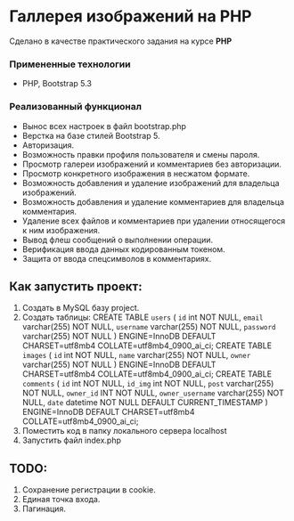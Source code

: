 # Галлерея изображений на PHP

Сделано в качестве практического задания на курсе **PHP**

### Примененные технологии
* PHP, Bootstrap 5.3

### Реализованный функционал

* Вынос всех настроек в файл bootstrap.php
* Верстка на базе стилей Bootstrap 5.
* Авторизация.
* Возможность правки профиля пользователя и смены пароля.
* Просмотр галереи изображений и комментариев без авторизации.        
* Просмотр конкретного изображения в несжатом формате.
* Возможность добавления и удаление изображений для владельца изображений.
* Возможность добавления и удаление комментариев для владельца комментария.
* Удаление всех файлов и комментариев при удалении относящегося к ним изображения.
* Вывод флеш сообщений о выполнении операции.
* Верификация ввода данных кодированным токеном.
* Защита от ввода спецсимволов в комментариях. 

## Как запустить проект:
1. Создать в MySQL базу project.
2. Создать таблицы:
CREATE TABLE `users` (
  `id` int NOT NULL,
  `email` varchar(255) NOT NULL,
  `username` varchar(255) NOT NULL,
  `password` varchar(255) NOT NULL
) ENGINE=InnoDB DEFAULT CHARSET=utf8mb4 COLLATE=utf8mb4_0900_ai_ci;
CREATE TABLE `images` (
  `id` int NOT NULL,
  `name` varchar(255) NOT NULL,
  `owner` varchar(255) NOT NULL
) ENGINE=InnoDB DEFAULT CHARSET=utf8mb4 COLLATE=utf8mb4_0900_ai_ci;
CREATE TABLE `comments` (
  `id` int NOT NULL,
  `id_img` int NOT NULL,
  `post` varchar(255) NOT NULL,
  `owner_id` INT NOT NULL,
  `owner_username` varchar(255) NOT NULL,
  `date` datetime NOT NULL DEFAULT CURRENT_TIMESTAMP
) ENGINE=InnoDB DEFAULT CHARSET=utf8mb4 COLLATE=utf8mb4_0900_ai_ci;
3. Поместить код в папку локального сервера localhost
4. Запустить файл index.php

## TODO:
1. Сохранение регистрации в cookie.
2. Единая точка входа.
3. Пагинация.



